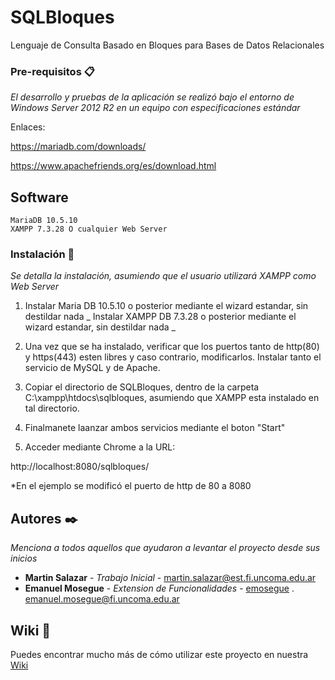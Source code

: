 # SQLBloques
Lenguaje de Consulta Basado en Bloques para Bases de Datos Relacionales

### Pre-requisitos 📋

_El desarrollo y pruebas de la aplicación se realizó bajo el entorno de Windows Server 2012 R2 en un equipo con especificaciones estándar_

Enlaces:

<https://mariadb.com/downloads/>

<https://www.apachefriends.org/es/download.html>


## Software
```
MariaDB 10.5.10 
XAMPP 7.3.28 O cualquier Web Server
```

### Instalación 🔧

_Se detalla la instalación, asumiendo que el usuario utilizará XAMPP como Web Server_

1.  Instalar Maria DB 10.5.10 o posterior mediante el wizard estandar, sin destildar nada _
 Instalar XAMPP DB 7.3.28 o posterior mediante el wizard estandar, sin destildar nada _

2.  Una vez que se ha instalado, verificar que los puertos tanto de http(80) y https(443) esten libres y caso contrario, modificarlos. Instalar tanto el servicio de MySQL y de Apache.

3.  Copiar el directorio de SQLBloques, dentro de la carpeta C:\xampp\htdocs\sqlbloques, asumiendo que XAMPP esta instalado en tal directorio.

4.  Finalmanete laanzar ambos servicios mediante el boton "Start"

5.  Acceder mediante Chrome a la URL: 

http://localhost:8080/sqlbloques/

*En el ejemplo se modificó el puerto de http de 80 a 8080



## Autores ✒️

_Menciona a todos aquellos que ayudaron a levantar el proyecto desde sus inicios_

* **Martin Salazar** - *Trabajo Inicial* - <martin.salazar@est.fi.uncoma.edu.ar>
* **Emanuel Mosegue** - *Extension de Funcionalidades* - [emosegue](https://github.com/villanuevand) . <emanuel.mosegue@fi.uncoma.edu.ar>

## Wiki 📖

Puedes encontrar mucho más de cómo utilizar este proyecto en nuestra [Wiki](https://github.com/emosegue/SQLBloques/wiki)

